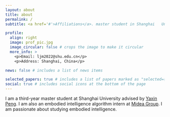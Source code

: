 ```yaml
---
layout: about
title: about
permalink: /
subtitle: <a href='#'>Affiliations</a>. master student in Shanghai   University.

profile:
  align: right
  image: prof_pic.jpg
  image_circular: false # crops the image to make it circular
  more_info: >
    <p>Email: ljm2022@shu.edu.cn</p>
    <p>Address: Shanghai, China</p>

news: false # includes a list of news items

selected_papers: true # includes a list of papers marked as "selected={true}"
social: true # includes social icons at the bottom of the page 
---
```

I am a third-year master student at Shanghai University advised by [Yaxin Peng](https://scicol.shu.edu.cn/szdw/faculty/pyx.htm). I am also an embodied intelligence algorithm intern at [Midea Group](https://www.midea.com.cn). I am passionate about studying embodied intelligence. 